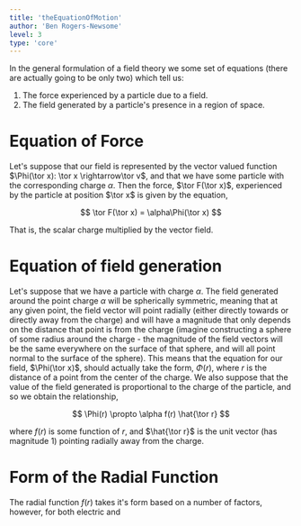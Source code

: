 ```yaml
---
title: 'theEquationOfMotion'
author: 'Ben Rogers-Newsome'
level: 3
type: 'core'
---
```


In the general formulation of a field theory we some set of equations (there are actually going to be only two) which tell us:
1. The force experienced by a particle due to a field.
2. The field generated by a particle's presence in a region of space.

# Equation of Force

Let's suppose that our field is represented by the vector valued function $\Phi(\tor x): \tor x \rightarrow\tor v$, and that we have some particle with the corresponding charge $\alpha$. Then the force, $\tor F(\tor x)$, experienced by the particle at position $\tor x$ is given by the equation,

$$
	\tor F(\tor x) = \alpha\Phi(\tor x)
$$

That is, the scalar charge multiplied by the vector field.

# Equation of field generation

Let's suppose that we have a particle with charge $\alpha$. The field generated around the point charge $\alpha$ will be spherically symmetric, meaning that at any given point, the field vector will point radially (either directly towards or directly away from the charge) and will have a magnitude that only depends on the distance that point is from the charge (imagine constructing a sphere of some radius around the charge - the magnitude of the field vectors will be the same everywhere on the surface of that sphere, and will all point normal to the surface of the sphere). This means that the equation for our field, $\Phi(\tor x)$, should actually take the form, $\Phi(r)$, where $r$ is the distance of a point from the center of the charge. We also suppose that the value of the field generated is proportional to the charge of the particle, and so we obtain the relationship,

$$
	\Phi(r) \propto \alpha f(r) \hat{\tor r}
$$

where $f(r)$ is some function of $r$, and $\hat{\tor r}$ is the unit vector (has magnitude $1$) pointing radially away from the charge.

# Form of the Radial Function

The radial function $f(r)$ takes it's form based on a number of factors, however, for both electric and
